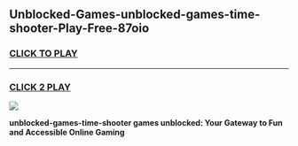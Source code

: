 
## Unblocked-Games-unblocked-games-time-shooter-Play-Free-87oio
<h3>
<a href="https://premium76.site?title=unblocked-games-time-shooter&ref=21A">CLICK TO PLAY</a></h3>
<hr>

<h3>
<a href="https://premium76.site?title=unblocked-games-time-shooter&ref=21A">CLICK 2 PLAY</a>
  
</h3>

<a href="https://premium76.site?title=unblocked-games-time-shooter&ref=21A"><img src="https://clearcache.store/games.png"></a>


**unblocked-games-time-shooter games unblocked: Your Gateway to Fun and Accessible Online Gaming**
